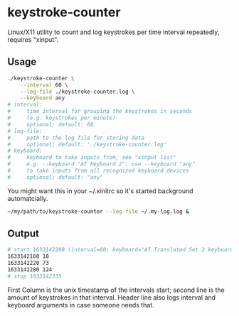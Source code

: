 # keystroke-counter

Linux/X11 utility to count and log keystrokes per time interval repeatedly,
requires "xinput".

## Usage

```bash
./keystroke-counter \
    --interval 60 \
    --log-file ./keystroke-counter.log \
    --keyboard any
# interval:
#     time interval for grouping the keystrokes in seconds
#     (e.g. keystrokes per minute)
#     optional; default: 60
# log-file:
#     path to the log file for storing data
#     optional; default: './keystroke-counter.log'
# keyboard:
#     keyboard to take inputs from, see "xinput list"
#     e.g. --keyboard "AT Keyboard 2"; use --keyboard "any"
#     to take inputs from all recognized keyboard devices
#     optional; default: "any"

```

You might want this in your ~/.xinitrc so it's started 
background automatcially.

```bash
~/my/path/to/keystroke-counter --log-file ~/.my-log.log &
```

## Output

```bash
# start 1633142208 (interval=60; keyboard="AT Translated Set 2 keyboard")
1633142160 18
1633142220 73
1633142280 124
# stop 1633142335
```

First Column is the unix timestamp of the intervals start; second line
is the amount of keystrokes in that interval. Header line also logs
interval and keyboard arguments in case someone needs that.
